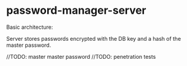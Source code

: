 # password-manager-server

Basic architecture:


Server stores passwords encrypted with the DB key and a hash of the master password.

//TODO: master master password
//TODO: penetration tests